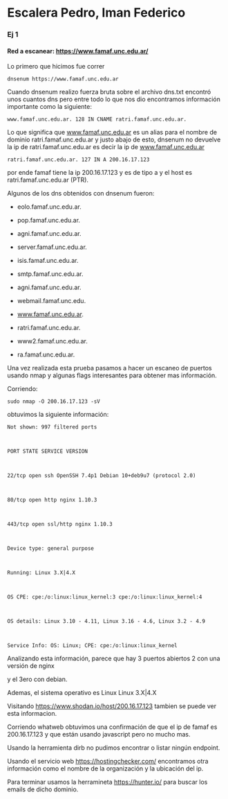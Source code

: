 # Escalera Pedro, Iman Federico

  

### Ej 1

  

#### Red a escanear: https://www.famaf.unc.edu.ar/

  
  

Lo primero que hicimos fue correr

    dnsenum https://www.famaf.unc.edu.ar

  

Cuando dnsenum realizo fuerza bruta sobre el archivo dns.txt encontró unos cuantos dns pero entre todo lo que nos dio encontramos información importante como la siguiente:

  

    www.famaf.unc.edu.ar. 128 IN CNAME ratri.famaf.unc.edu.ar.

  

Lo que significa que www.famaf.unc.edu.ar es un alias para el nombre de dominio ratri.famaf.unc.edu.ar y justo abajo de esto, dnsenum no devuelve la ip de ratri.famaf.unc.edu.ar es decir la ip de www.famaf.unc.edu.ar

  

    ratri.famaf.unc.edu.ar. 127 IN A 200.16.17.123

  

por ende famaf tiene la ip 200.16.17.123 y es de tipo a y el host es ratri.famaf.unc.edu.ar (PTR).

  

Algunos de los dns obtenidos con dnsenum fueron:

  

* eolo.famaf.unc.edu.ar.

  

* pop.famaf.unc.edu.ar.

  

* agni.famaf.unc.edu.ar.

  

* server.famaf.unc.edu.ar.

  

* isis.famaf.unc.edu.ar.

  

* smtp.famaf.unc.edu.ar.

  

* agni.famaf.unc.edu.ar.

  

* webmail.famaf.unc.edu.

  

* www.famaf.unc.edu.ar.

  

* ratri.famaf.unc.edu.ar.

  

* www2.famaf.unc.edu.ar.

  

* ra.famaf.unc.edu.ar.

  

Una vez realizada esta prueba pasamos a hacer un escaneo de puertos usando nmap y algunas flags interesantes para obtener mas información.

  

Corriendo:

  

    sudo nmap -O 200.16.17.123 -sV

  

obtuvimos la siguiente información:

  

    Not shown: 997 filtered ports

    

    PORT STATE SERVICE VERSION

    

    22/tcp open ssh OpenSSH 7.4p1 Debian 10+deb9u7 (protocol 2.0)

    

    80/tcp open http nginx 1.10.3

    

    443/tcp open ssl/http nginx 1.10.3

    

    Device type: general purpose

    

    Running: Linux 3.X|4.X

    

    OS CPE: cpe:/o:linux:linux_kernel:3 cpe:/o:linux:linux_kernel:4

    

    OS details: Linux 3.10 - 4.11, Linux 3.16 - 4.6, Linux 3.2 - 4.9

    

    Service Info: OS: Linux; CPE: cpe:/o:linux:linux_kernel

  

Analizando esta información, parece que hay 3 puertos abiertos 2 con una versión de nginx

y el 3ero con debian.

  

Ademas, el sistema operativo es Linux Linux 3.X|4.X

Visitando https://www.shodan.io/host/200.16.17.123 tambien se puede ver esta informacion.
  

Corriendo whatweb obtuvimos una confirmación de que el ip de famaf es 200.16.17.123 y que están usando javascript pero no mucho mas.

Usando la herramienta dirb no pudimos encontrar o listar ningún endpoint.

  
Usando el servicio web https://hostingchecker.com/ encontramos otra información como el nombre de la organización y la ubicación del ip.

Para terminar usamos la herramineta https://hunter.io/ para buscar los emails de dicho dominio.